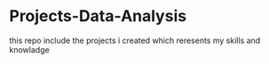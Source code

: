 # Projects-Data-Analysis
this repo include the projects i created which reresents my skills and knowladge 
